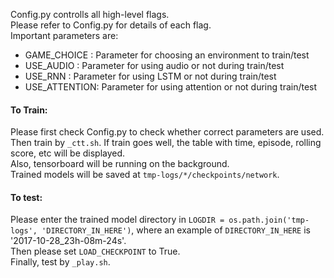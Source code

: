 Config.py controlls all high-level flags.  
Please refer to Config.py for details of each flag.  
Important parameters are:
* GAME_CHOICE  : Parameter for choosing an environment to train/test
* USE_AUDIO    : Parameter for using audio or not during train/test
* USE_RNN      : Parameter for using LSTM or not during train/test
* USE_ATTENTION: Parameter for using attention or not during train/test

#### To Train:
Please first check Config.py to check whether correct parameters are used.  
Then train by `_ctt.sh`.
If train goes well, the table with time, episode, rolling score, etc will be displayed.  
Also, tensorboard will be running on the background.  
Trained models will be saved at `tmp-logs/*/checkpoints/network`.

#### To test:
Please enter the trained model directory in `LOGDIR = os.path.join('tmp-logs', 'DIRECTORY_IN_HERE')`, where an example of `DIRECTORY_IN_HERE` is '2017-10-28_23h-08m-24s'.  
Then please set `LOAD_CHECKPOINT` to True.  
Finally, test by `_play.sh`.
